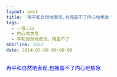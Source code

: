 ```yaml
---
layout: post
title: '再平和自然地表现,也掩盖不了内心地焦急'
tags:
  - 一清二白
  - 内心地焦急
  - 平和自然地表现，掩盖不了
abbrlink: 1557
date: 2014-07-08 00:00:00
---
```


<!-- build time:Sat Jun 23 2018 12:05:15 GMT+0800 (中国标准时间) -->

<span style="color:#00f">再平和自然地表现,也掩盖不了内心地焦急</span>
<!-- rebuild by neat -->
